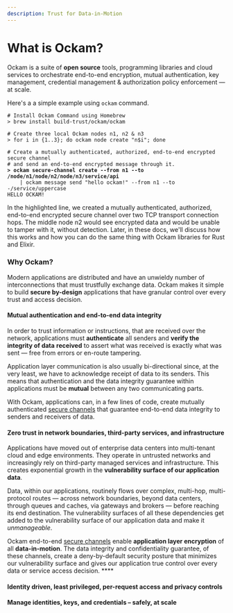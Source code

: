 ```yaml
---
description: Trust for Data-in-Motion
---
```


# What is Ockam?

Ockam is a suite of **open source** tools, programming libraries and cloud services to orchestrate end-to-end encryption, mutual authentication, key management, credential management & authorization policy enforcement — at scale.

Here's a  a simple example using `ockam` command.

<pre class="language-bash" data-overflow="wrap"><code class="lang-bash"># Install Ockam Command using Homebrew
> brew install build-trust/ockam/ockam

# Create three local Ockam nodes n1, n2 &#x26; n3
> for i in {1..3}; do ockam node create "n$i"; done

# Create a mutually authenticated, authorized, end-to-end encrypted secure channel
# and send an end-to-end encrypted message through it.
<strong>> ockam secure-channel create --from n1 --to /node/n1/node/n2/node/n3/service/api
</strong>    | ockam message send "hello ockam!" --from n1 --to -/service/uppercase
HELLO OCKAM!</code></pre>

In the highlighted line, we created a mutually authenticated, authorized, end-to-end encrypted secure channel over two TCP transport connection hops. The middle node n2 would see encrypted data and would be unable to tamper with it, without detection. Later, in these docs, we'll discuss how this works and how you can do the same thing with Ockam libraries for Rust and Elixir.

### Why Ockam?

Modern applications are distributed and have an unwieldy number of interconnections that must trustfully exchange data. Ockam makes it simple to build **secure by-design** applications that have granular control over every trust and access decision.

#### **Mutual authentication and end-to-end data integrity**

In order to trust information or instructions, that are received over the network, applications must **authenticate** all senders and **verify the integrity of data** **received** to assert what was received is exactly what was sent — free from errors or en-route tampering.

Application layer communication is also usually bi-directional since, at the very least, we have to acknowledge receipt of data to its senders. This means that authentication and the data integrity guarantee within applications must be **mutual** between any two communicating parts.

With Ockam, applications can, in a few lines of code, create mutually authenticated [secure channels](reference/secure-channels.md) that guarantee end-to-end data integrity to senders and receivers of data.

#### **Zero trust in network boundaries,** third-party services, and infrastructure

Applications have moved out of enterprise data centers into multi-tenant cloud and edge environments. They operate in untrusted networks and increasingly rely on third-party managed services and infrastructure. This creates exponential growth in the **vulnerability surface of our application data**.

Data, within our applications, routinely flows over complex, multi-hop, multi-protocol routes — across network boundaries, beyond data centers, through queues and caches, via gateways and brokers — before reaching its end destination. The vulnerability surfaces of all these dependencies get added to the vulnerability surface of our application data and make it _unmanageable_.

Ockam end-to-end [secure channels](reference/secure-channels.md) enable **application layer encryption** of all **data-in-motion**. The data integrity and confidentiality guarantee, of these channels, create a deny-by-default security posture that minimizes our vulnerability surface and gives our application true control over every data or service access decision. ****&#x20;

#### Identity driven, least privileged, per-request access and privacy controls



#### Manage identities, keys, and credentials – safely, at scale



